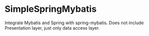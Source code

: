 # SimpleSpringMybatis

Integrate Mybatis and Spring with spring-mybatis. Does not include Presentation layer, just only data access layer.
